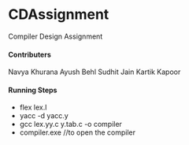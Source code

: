 # CDAssignment
Compiler Design Assignment

#### Contributers
Navya Khurana
Ayush Behl
Sudhit Jain
Kartik Kapoor
#### Running Steps
- flex lex.l
- yacc -d yacc.y
- gcc lex.yy.c y.tab.c  -o compiler
- compiler.exe //to open the compiler